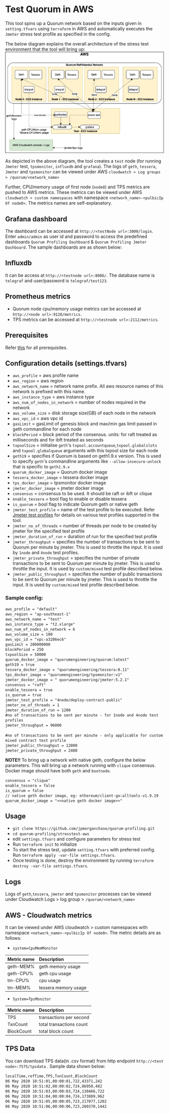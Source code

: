 
# Test Quorum in AWS
 This tool spins up a Quorum network based on the inputs given in `setting.tfvars` using `terraform` in AWS and automatically executes the `Jmeter` stress test profile as specified in the config. 
 
 The below diagram explains the overall architecture of the stress test environment that the tool will bring up:
 ![architecture](StressTestArch.jpg) 
 
 As depicted in the above diagram, the tool creates a `test` node (for running `Jmeter` test, `tpsmonitor`, `influxdb` and `grafana`). The logs of `geth`, `tessera`, `Jmeter` and `tpsmonitor` can be viewed under AWS `cloudwatch > Log groups > /quorum/<network_name>`
 
 Further, CPU/memory usage of first node (`node0`) and TPS metrics are pushed to AWS metrics. These metrics can be viewed under AWS `cloudwatch > custom namespaces` with namespace `<network_name>-<pulbicIp Of node0>`. The metrics names are self-explanatory.
 
## Grafana dashboard 
 The dashboard can be accessed at `http://<testNode url>:3000/login`. Enter `admin/admin`  as user id and password to access the predefined dashboards `Quorum Profiling Dashboard` & `Quorum Profiling Jmeter Dashboard`. The sample dashboards are as shown below:

## Influxdb 
 It can be access at `http://<testnode url>:8086/`. The database name is  `telegraf` and user/password is `telegraf/test123`.

## Prometheus metrics  
 * Quorum node cpu/memory usage metrics can be accessed at `http://<node url>:9126/metrics`.
 * TPS metrics can be accessed at `http://<testnode url>:2112/metrics`.
 

## Prerequisites
 Refer [this](../README.md#prerequisites-for-executing) for all prerequisites.
 

## Configuration details (settings.tfvars)
 - `aws_profile` = aws profile name
 - `aws_region` = aws region
 - `aws_network_name` = network name prefix. All aws resource names of this network is prefixed with this name.
 - `aws_instance_type` = aws instance type
 - `aws_num_of_nodes_in_network` = number of nodes required in the network
 - `aws_volume_size` = disk storage size(GB) of each node in the network
 - `aws_vpc_id` = aws vpc id 
 - `gasLimit` = gasLimit of genesis block and max/min gas limit passed in geth commandline for each node
 - `blockPeriod` = block period of the consensus. units: for raft treated as milliseconds and for ibft treated as seconds
 - `txpoolSize` = initialise `geth`'s `txpool.accountqueue`,`txpool.globalslots` and `txpool.globalqueue` arguments with this txpool size for each node
 -  `geth19` = specifies if Quorum is based on geth1.9.x version. This is used to specify `geth`'s commandline arguments like `--allow-insecure-unlock` that is specific to `geth1.9.x`
 - `quorum_docker_image` = Quorum docker image
 - `tessera_docker_image` = tessera docker image
 - `tps_docker_image` = tpsmonitor docker image
 - `jmeter_docker_image` = jmeter docker image
 - `consensus` = consensus to be used. It should be raft or ibft or clique
 - `enable_tessera` = bool flag to enable or disable tessera
 - `is_quorum` = bool flag to indicate Quorum geth or native geth
 - `jmeter_test_profile` = name of the test profile to be executed. Refer [Jmeter test profiles](jmeter-test/README.md) for details on various test profiles supported in the tool.
 - `jmeter_no_of_threads` = number of threads per node to be created by jmeter for the specified test profile
 - `jmeter_duration_of_run` = duration of run for the specified test profile
 - `jmeter_throughput` = specifies the number of transactions to be sent to Quorum per minute by jmeter. This is used to throttle the input. It is used by `1node` and `4node` test profiles.
 - `jmeter_private_throughput` = specifies the number of private transactions to be sent to Quorum per minute by jmeter. This is used to throttle the input. It is used by `custom/mixed` test profile described below.
 - `jmeter_public_throughput` = specifies the number of public transactions to be sent to Quorum per minute by jmeter. This is used to throttle the input. It is used by `custom/mixed` test profile described below.
### Sample config:
 ```
aws_profile = "default"
aws_region = "ap-southeast-1"
 aws_network_name = "test"
 aws_instance_type = "t2.xlarge"
 aws_num_of_nodes_in_network = 6
 aws_volume_size = 100
 aws_vpc_id = "vpc-a3286ec6"
 gasLimit = 200000000
 blockPeriod = 250
 txpoolSize = 50000
 quorum_docker_image = "quorumengineering/quorum:latest"
 geth19 = true
 tessera_docker_image = "quorumengineering/tessera:0.11"
 tps_docker_image = "quorumengineering/tpsmonitor:v1"
 jmeter_docker_image = " quorumengineering/jmeter:5.2.1"
 consensus = "raft"
 enable_tessera = true
 is_quorum = true
jmeter_test_profile = "4node/deploy-contract-public"
jmeter_no_of_threads = 1
jmeter_duration_of_run = 1200
#no of transactions to be sent per minute - for 1node and 4node test profiles
jmeter_throughput = 96000

#no of transactions to be sent per minute - only applicable for custom mixed contract test profile
jmeter_public_throughput = 12000
jmeter_private_throughput = 2400
```

**NOTE!!** To bring up a network with native geth, configure the below parameters. This will bring up a network running with `clique` consensus.
Docker image should have both `geth` and `bootnode`.
```
consensus = "clique"
enable_tessera = false
is_quorum = false
// native geth docker image, eg: ethereum/client-go:alltools-v1.9.19
quorum_docker_image = "<<native geth docker image>>"
```

## Usage
 - `git clone https://github.com/jpmorganchase/quorum-profiling.git`
 - `cd quorum-profiling/stresstest-aws`
 - edit `settings.tfvars` and configure parameters for stress test
 - Run `terraform init` to initialize
 - To start the stress test, update `setting.tfvars` with preferred config.
 Run `terraform apply -var-file settings.tfvars`. 
 - Once testing is done, destroy the environment by running `terraform destroy -var-file settings.tfvars`.


## Logs
Logs of `geth`,`tessera`, `jmeter` and `tpsmonitor` processes can be viewed under Cloudwatch Logs > log group > `/quorum/<network_name>`

## AWS - Cloudwatch metrics
 It can be viewed under AWS cloudwatch > custom namespaces with namespace `<network_name>-<pulbicIp Of node0>`. 
 The metric details are as follows:
 - `system=CpuMemMonitor`
 
 | Metric name | Description |
 | :----------- |:----------- |
 | geth-MEM% | geth memory usage |
 | geth-CPU% | geth cpu usage |
 | tm-CPU%   | cpu usage    |
 | tm-MEM%   | tessera memory usage |

 - `System=TpsMonitor`
 
 | Metric name | Description |
  | :----------- | :----------- |
  | TPS | transactions per second |
  | TxnCount  | total transactions count   |
  | BlockCount   | total block count |


## TPS Data
You can download TPS data(in .csv format) from http endpoint `http://<test node>:7575/tpsdata`
. Sample data shown below:
```
localTime,refTime,TPS,TxnCount,BlockCount
06 May 2020 10:51:01,00:00:01,722,43371,242
06 May 2020 10:51:02,00:00:02,724,86950,482
06 May 2020 10:51:03,00:00:03,724,130466,722
06 May 2020 10:51:04,00:00:04,724,173809,962
06 May 2020 10:51:05,00:00:05,723,217077,1202
06 May 2020 10:51:06,00:00:06,723,260370,1442
```

  

     